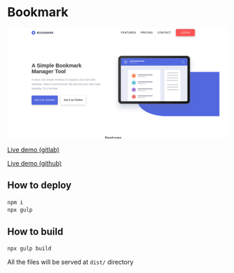 # Bookmark

![preview](img/preview.png)

[Live demo (gitlab)](https://w973.gitlab.io/bookmark)

[Live demo (github)](https://nuckle.github.io/bookmark)

## How to deploy 

```sh
npm i
npx gulp
```

## How to build 

```sh
npx gulp build 
```

All the files will be served at `dist/` directory
